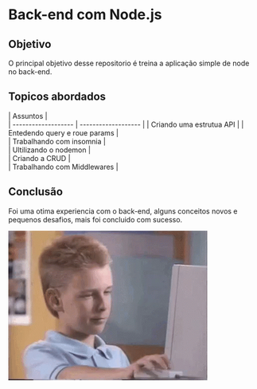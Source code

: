 # Back-end com Node.js

## Objetivo
O principal objetivo desse repositorio é treina a aplicação simple de node no back-end.

## Topicos abordados

| Assuntos     |   
| ------------------- | ------------------- |
|  Criando uma estrutua API   |
|  Entedendo query e roue params |   
|  Trabalhando com insomnia |   
|  Ultilizando o nodemon |   
|  Criando a CRUD |  
|  Trabalhando com Middlewares | 

## Conclusão

Foi uma otima experiencia com o back-end, alguns conceitos novos e pequenos desafios, mais foi concluido com sucesso.


![a](https://raw.githubusercontent.com/francisco1code/gfinp/master/imagens/a.gif)


